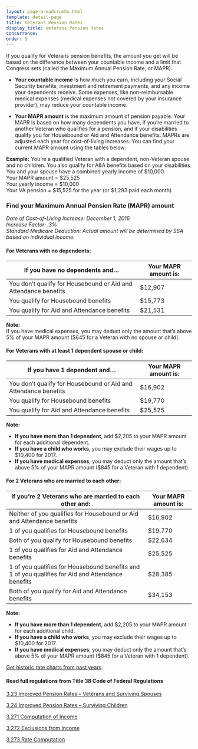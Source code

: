```yaml
---
layout: page-breadcrumbs.html
template: detail-page
title: Veterans Pension Rates
display_title: Veterans Pension Rates
concurrence: 
order: 5
---
```


<div class="va-introtext">

If you qualify for Veterans pension benefits, the amount you get will be based on the difference between your countable income and a limit that Congress sets (called the Maximum Annual Pension Rate, or MAPR). 

</div>

- **Your countable income** is how much you earn, including your Social Security benefits, investment and retirement payments, and any income your dependents receive. Some expenses, like non-reimbursable medical expenses (medical expenses not covered by your insurance provider), may reduce your countable income.

- **Your MAPR amount** is the maximum amount of pension payable. Your MAPR is based on how many dependents you have, if you’re married to another Veteran who qualifies for a pension, and if your disabilities qualify you for Housebound or Aid and Attendance benefits. MAPRs are adjusted each year for cost-of-living increases. You can find your current MAPR amount using the tables below.

**Example:**
You’re a qualified Veteran with a dependent, non-Veteran spouse and no children. You also qualify for A&A benefits based on your disabilities. You and your spouse have a combined yearly income of $10,000.
<br>
Your MAPR amount = $25,525 <br>
Your yearly income = $10,000 <br>
Your VA pension = $15,525 for the year (or $1,293 paid each month)

### Find your Maximum Annual Pension Rate (MAPR) amount

*Date of Cost-of-Living Increase: December 1, 2016* <br>
*Increase Factor: .3%* <br>
*Standard Medicare Deduction: Actual amount will be determined by SSA based on individual income.*

#### For Veterans with no dependents:

| **If you have no dependents and…** | **Your MAPR amount is:** | 
| --- | --- | 
| You don’t qualify for Housebound or Aid and Attendance benefits | $12,907 |
| You qualify for Housebound benefits | $15,773 | 
| You qualify for Aid and Attendance benefits | $21,531 | 

**Note:** <br>
If you have medical expenses, you may deduct only the amount that’s above 5% of your MAPR amount ($645 for a Veteran with no spouse or child).

#### For Veterans with at least 1 dependent spouse or child:

| **If you have 1 dependent and…** | **Your MAPR amount is:** |
| --- | --- | 
| You don’t qualify for Housebound or Aid and Attendance benefits | $16,902 | 
| You qualify for Housebound benefits | $19,770 | 
| You qualify for Aid and Attendance benefits | $25,525 | 

**Note:** 
- **If you have more than 1 dependent**, add $2,205 to your MAPR amount for each additional dependent. 
- **If you have a child who works**, you may exclude their wages up to $10,400 for 2017.
- **If you have medical expenses**, you may deduct only the amount that’s above 5% of your MAPR amount ($845 for a Veteran with 1 dependent).

#### For 2 Veterans who are married to each other:

| **If you’re 2 Veterans who are married to each other and:** | **Your MAPR amount is:** |
| --- | --- | 
| Neither of you qualifies for Housebound or Aid and Attendance benefits | $16,902 | 
| 1 of you qualifies for Housebound benefits | $19,770 | 
| Both of you qualify for Housebound benefits | $22,634 | 
| 1 of you qualifies for Aid and Attendance benefits | $25,525 | 
| 1 of you qualifies for Housebound benefits and 1 of you qualifies for Aid and Attendance benefits | $28,385 | 
| Both of you qualify for Aid and Attendance benefits | $34,153 | 

**Note:**
- **If you have more than 1 dependent**, add $2,205 to your MAPR amount for each additional child. 
- **If you have a child who works**, you may exclude their wages up to $10,400 for 2017.
- **If you have medical expenses**, you may deduct only the amount that’s above 5% of your MAPR amount ($845 for a Veteran with 1 dependent).

[Get historic rate charts from past years](http://www.benefits.va.gov/pension/current_rates_veteran_pen.asp).

#### Read full regulations from Title 38 Code of Federal Regulations

[3.23 Improved Pension Rates – Veterans and Surviving Spouses](https://www.ecfr.gov/cgi-bin/text-idx?SID=ad275643432556b9dda942343fb89296&mc=true&node=pt38.1.3&rgn=div58#se38.1.3_123)

[3.24 Improved Pension Rates – Surviving Children](https://www.ecfr.gov/cgi-bin/text-idx?SID=ad275643432556b9dda942343fb89296&mc=true&node=pt38.1.3&rgn=div58#se38.1.3_124)

[3.271 Computation of Income](https://www.ecfr.gov/cgi-bin/text-idx?SID=ad275643432556b9dda942343fb89296&mc=true&node=pt38.1.3&rgn=div58#se38.1.3_1271)

[3.272 Exclusions from Income](https://www.ecfr.gov/cgi-bin/text-idx?SID=ad275643432556b9dda942343fb89296&mc=true&node=pt38.1.3&rgn=div58#se38.1.3_1272)

[3.273 Rate Computation](https://www.ecfr.gov/cgi-bin/text-idx?SID=ad275643432556b9dda942343fb89296&mc=true&node=pt38.1.3&rgn=div58#se38.1.3_1273) 

